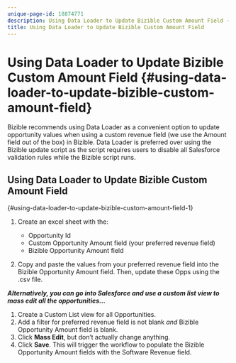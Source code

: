 ```yaml
---
unique-page-id: 18874771
description: Using Data Loader to Update Bizible Custom Amount Field - Bizible - Product Documentation
title: Using Data Loader to Update Bizible Custom Amount Field
---
```


# Using Data Loader to Update Bizible Custom Amount Field {#using-data-loader-to-update-bizible-custom-amount-field}

Bizible recommends using Data Loader as a convenient option to update opportunity values when using a custom revenue field (we use the Amount field out of the box) in Bizible. Data Loader is preferred over using the Bizible update script as the script requires users to disable all Salesforce validation rules while the Bizible script runs.

## Using Data Loader to Update Bizible Custom Amount Field  
{#using-data-loader-to-update-bizible-custom-amount-field-1}

1. Create an excel sheet with the:

    * Opportunity Id
    * Custom Opportunity Amount field (your preferred revenue field)
    * Bizible Opportunity Amount field

1. Copy and paste the values from your preferred revenue field into the Bizible Opportunity Amount field. Then, update these Opps using the .csv file.

***Alternatively, you can go into Salesforce and use a custom list view to mass edit all the opportunities...***

1. Create a Custom List view for all Opportunities.
1. Add a filter for preferred revenue field is not blank *and* Bizible Opportunity Amount field is blank.
1. Click **Mass Edit**, but don’t actually change anything.
1. Click **Save**. This will trigger the workflow to populate the Bizible Opportunity Amount fields with the Software Revenue field.

